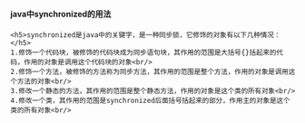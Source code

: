 <h4>java中synchronized的用法</h4>

	<h5>synchronized是java中的关键字，是一种同步锁，它修饰的对象有以下几种情况：</h5>
	1.修饰一个代码块，被修饰的代码块成为同步语句块，其作用的范围是大括号{}括起来的代码，作用的对象是调用这个代码块的对象<br/>
	2.修饰一个方法，被修饰的方法称为同步方法，其作用的范围是整个方法，作用的对象是调用这个方法的对象<br/>
	3.修改一个静态的方法，其作用的范围是整个静态方法，作用的对象是这个类的所有对象<br/>
	4.修改一个类，其作用的范围是synchronized后面括号括起来的部分，作用主的对象是这个类的所有对象<br/>


